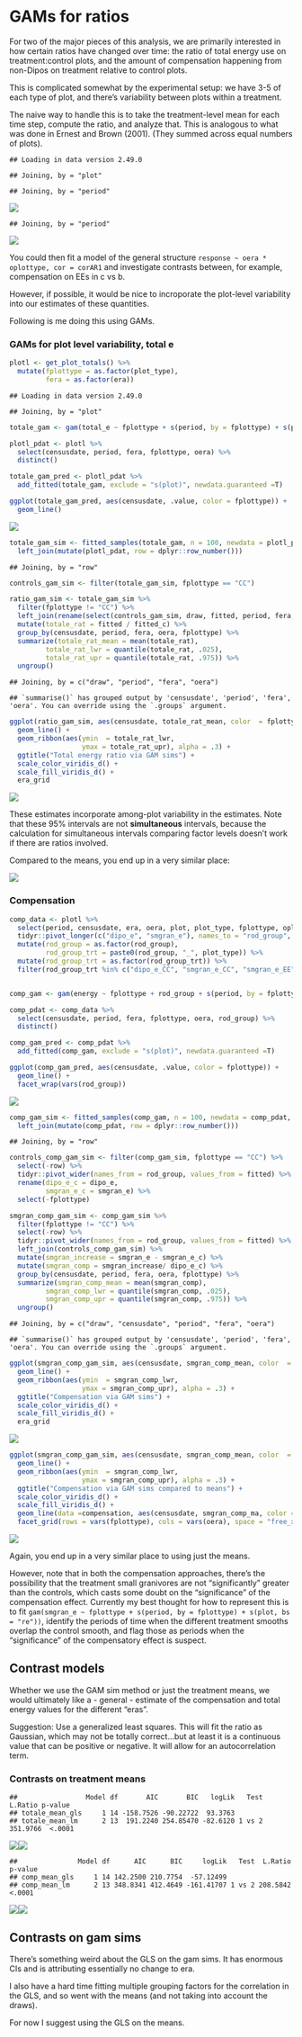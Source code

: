 GAMs for ratios
================

For two of the major pieces of this analysis, we are primarily
interested in how certain ratios have changed over time: the ratio of
total energy use on treatment:control plots, and the amount of
compensation happening from non-Dipos on treatment relative to control
plots.

This is complicated somewhat by the experimental setup: we have 3-5 of
each type of plot, and there’s variability between plots within a
treatment.

The naive way to handle this is to take the treatment-level mean for
each time step, compute the ratio, and analyze that. This is analogous
to what was done in Ernest and Brown (2001). (They summed across equal
numbers of plots).

    ## Loading in data version 2.49.0

    ## Joining, by = "plot"

    ## Joining, by = "period"

![](gam_ratios_files/figure-gfm/unnamed-chunk-1-1.png)<!-- -->

    ## Joining, by = "period"

![](gam_ratios_files/figure-gfm/unnamed-chunk-1-2.png)<!-- -->

You could then fit a model of the general structure `response ~ oera *
oplottype, cor = corAR1` and investigate contrasts between, for example,
compensation on EEs in c vs b.

However, if possible, it would be nice to incroporate the plot-level
variability into our estimates of these quantities.

Following is me doing this using GAMs.

### GAMs for plot level variability, total e

``` r
plotl <- get_plot_totals() %>%
  mutate(fplottype = as.factor(plot_type),
         fera = as.factor(era))
```

    ## Loading in data version 2.49.0

    ## Joining, by = "plot"

``` r
totale_gam <- gam(total_e ~ fplottype + s(period, by = fplottype) + s(plot, bs = "re"), data = plotl, family = "tw")

plotl_pdat <- plotl %>%
  select(censusdate, period, fera, fplottype, oera) %>%
  distinct()

totale_gam_pred <- plotl_pdat %>%
  add_fitted(totale_gam, exclude = "s(plot)", newdata.guaranteed =T)

ggplot(totale_gam_pred, aes(censusdate, .value, color = fplottype)) +
  geom_line()
```

![](gam_ratios_files/figure-gfm/unnamed-chunk-2-1.png)<!-- -->

``` r
totale_gam_sim <- fitted_samples(totale_gam, n = 100, newdata = plotl_pdat, exclude = "s(plot)", newdata.guaranteed = T, seed = 1977) %>%
  left_join(mutate(plotl_pdat, row = dplyr::row_number()))
```

    ## Joining, by = "row"

``` r
controls_gam_sim <- filter(totale_gam_sim, fplottype == "CC")

ratio_gam_sim <- totale_gam_sim %>%
  filter(fplottype != "CC") %>%
  left_join(rename(select(controls_gam_sim, draw, fitted, period, fera, oera), fitted_c = fitted)) %>%
  mutate(totale_rat = fitted / fitted_c) %>%
  group_by(censusdate, period, fera, oera, fplottype) %>%
  summarize(totale_rat_mean = mean(totale_rat),
         totale_rat_lwr = quantile(totale_rat, .025),
         totale_rat_upr = quantile(totale_rat, .975)) %>%
  ungroup() 
```

    ## Joining, by = c("draw", "period", "fera", "oera")

    ## `summarise()` has grouped output by 'censusdate', 'period', 'fera', 'oera'. You can override using the `.groups` argument.

``` r
ggplot(ratio_gam_sim, aes(censusdate, totale_rat_mean, color  = fplottype, fill = fplottype)) +
  geom_line() +
  geom_ribbon(aes(ymin  = totale_rat_lwr,
                  ymax = totale_rat_upr), alpha = .3) +
  ggtitle("Total energy ratio via GAM sims") +
  scale_color_viridis_d() +
  scale_fill_viridis_d() +
  era_grid
```

![](gam_ratios_files/figure-gfm/unnamed-chunk-2-2.png)<!-- -->

These estimates incorporate among-plot variability in the estimates.
Note that these 95% intervals are not **simultaneous** intervals,
because the calculation for simultaneous intervals comparing factor
levels doesn’t work if there are ratios involved.

Compared to the means, you end up in a very similar place:

![](gam_ratios_files/figure-gfm/unnamed-chunk-3-1.png)<!-- -->

### Compensation

``` r
comp_data <- plotl %>%
  select(period, censusdate, era, oera, plot, plot_type, fplottype, oplottype, fera, dipo_e, smgran_e) %>%
  tidyr::pivot_longer(c("dipo_e", "smgran_e"), names_to = "rod_group", values_to = "energy") %>%
  mutate(rod_group = as.factor(rod_group),
         rod_group_trt = paste0(rod_group, "_", plot_type)) %>%
  mutate(rod_group_trt = as.factor(rod_group_trt)) %>%
  filter(rod_group_trt %in% c("dipo_e_CC", "smgran_e_CC", "smgran_e_EE", "smgran_e_CE", "smgran_e_EC")) 


comp_gam <- gam(energy ~ fplottype + rod_group + s(period, by = fplottype) + s(period, by = rod_group) + s(plot, bs = "re"), data = comp_data, family = "tw")

comp_pdat <- comp_data %>%
  select(censusdate, period, fera, fplottype, oera, rod_group) %>%
  distinct()

comp_gam_pred <- comp_pdat %>%
  add_fitted(comp_gam, exclude = "s(plot)", newdata.guaranteed =T)

ggplot(comp_gam_pred, aes(censusdate, .value, color = fplottype)) +
  geom_line() +
  facet_wrap(vars(rod_group))
```

![](gam_ratios_files/figure-gfm/unnamed-chunk-4-1.png)<!-- -->

``` r
comp_gam_sim <- fitted_samples(comp_gam, n = 100, newdata = comp_pdat, exclude = "s(plot)", newdata.guaranteed = T, seed = 1977) %>%
  left_join(mutate(comp_pdat, row = dplyr::row_number()))
```

    ## Joining, by = "row"

``` r
controls_comp_gam_sim <- filter(comp_gam_sim, fplottype == "CC") %>%
  select(-row) %>%
  tidyr::pivot_wider(names_from = rod_group, values_from = fitted) %>%
  rename(dipo_e_c = dipo_e,
         smgran_e_c = smgran_e) %>%
  select(-fplottype)

smgran_comp_gam_sim <- comp_gam_sim %>%
  filter(fplottype != "CC") %>%
  select(-row) %>%
  tidyr::pivot_wider(names_from = rod_group, values_from = fitted) %>% 
  left_join(controls_comp_gam_sim) %>%
  mutate(smgran_increase = smgran_e - smgran_e_c) %>%
  mutate(smgran_comp = smgran_increase/ dipo_e_c) %>%
  group_by(censusdate, period, fera, oera, fplottype) %>%
  summarize(smgran_comp_mean = mean(smgran_comp),
         smgran_comp_lwr = quantile(smgran_comp, .025),
         smgran_comp_upr = quantile(smgran_comp, .975)) %>%
  ungroup() 
```

    ## Joining, by = c("draw", "censusdate", "period", "fera", "oera")

    ## `summarise()` has grouped output by 'censusdate', 'period', 'fera', 'oera'. You can override using the `.groups` argument.

``` r
ggplot(smgran_comp_gam_sim, aes(censusdate, smgran_comp_mean, color  = fplottype, fill = fplottype)) +
  geom_line() +
  geom_ribbon(aes(ymin  = smgran_comp_lwr,
                  ymax = smgran_comp_upr), alpha = .3) +
  ggtitle("Compensation via GAM sims") +
  scale_color_viridis_d() +
  scale_fill_viridis_d() +
  era_grid
```

![](gam_ratios_files/figure-gfm/unnamed-chunk-4-2.png)<!-- -->

``` r
ggplot(smgran_comp_gam_sim, aes(censusdate, smgran_comp_mean, color  = fplottype, fill = fplottype)) +
  geom_line() +
  geom_ribbon(aes(ymin  = smgran_comp_lwr,
                  ymax = smgran_comp_upr), alpha = .3) +
  ggtitle("Compensation via GAM sims compared to means") +
  scale_color_viridis_d() +
  scale_fill_viridis_d() +
  geom_line(data =compensation, aes(censusdate, smgran_comp_ma, color = fplottype), linetype = 2) +
  facet_grid(rows = vars(fplottype), cols = vars(oera), space = "free_x", scales = "free_x")
```

![](gam_ratios_files/figure-gfm/unnamed-chunk-4-3.png)<!-- -->

Again, you end up in a very similar place to using just the means.

However, note that in both the compensation approaches, there’s the
possibility that the treatment small granivores are not “significantly”
greater than the controls, which casts some doubt on the “significance”
of the compensation effect. Currently my best thought for how to
represent this is to fit `gam(smgran_e ~ fplottype + s(period, by =
fplottype) + s(plot, bs = "re"))`, identify the periods of time when the
different treatment smooths overlap the control smooth, and flag those
as periods when the “significance” of the compensatory effect is
suspect.

## Contrast models

Whether we use the GAM sim method or just the treatment means, we would
ultimately like a - general - estimate of the compensation and total
energy values for the different “eras”.

Suggestion: Use a generalized least squares. This will fit the ratio as
Gaussian, which may not be totally correct…but at least it is a
continuous value that can be positive or negative. It will allow for an
autocorrelation term.

### Contrasts on treatment means

    ##                 Model df       AIC       BIC   logLik   Test  L.Ratio p-value
    ## totale_mean_gls     1 14 -158.7526 -90.22722  93.3763                        
    ## totale_mean_lm      2 13  191.2240 254.85470 -82.6120 1 vs 2 351.9766  <.0001

![](gam_ratios_files/figure-gfm/unnamed-chunk-5-1.png)<!-- -->![](gam_ratios_files/figure-gfm/unnamed-chunk-5-2.png)<!-- -->

    ##               Model df      AIC      BIC     logLik   Test  L.Ratio p-value
    ## comp_mean_gls     1 14 142.2500 210.7754  -57.12499                        
    ## comp_mean_lm      2 13 348.8341 412.4649 -161.41707 1 vs 2 208.5842  <.0001

![](gam_ratios_files/figure-gfm/unnamed-chunk-6-1.png)<!-- -->![](gam_ratios_files/figure-gfm/unnamed-chunk-6-2.png)<!-- -->

## Contrasts on gam sims

There’s something weird about the GLS on the gam sims. It has enormous
CIs and is attributing essentially no change to era.

I also have a hard time fitting multiple grouping factors for the
correlation in the GLS, and so went with the means (and not taking into
account the draws).

For now I suggest using the GLS on the means.

<!-- ```{r} -->

<!-- ratio_gam_sim <- ratio_gam_sim %>% -->

<!--   mutate(plot_type = as.character(fplottype), -->

<!--          era = as.character(fera)) -->

<!-- totale_sim_gls <- gls(totale_rat_mean ~ plot_type * era,  correlation = corCAR1(form = ~ period | plot_type), data = ratio_gam_sim) -->

<!-- totale_sim_gls_emmeans <- emmeans(totale_sim_gls, specs = ~ era | plot_type) -->

<!-- totale_sim_lm <- lm(totale_rat_mean ~ plot_type * era, data = ratio_gam_sim) -->

<!-- totale_sim_lm_emmeans <- emmeans(totale_sim_lm, specs = ~ era | plot_type) -->

<!-- anova(totale_sim_gls, totale_sim_lm) -->

<!-- totale_sim_pairs <- bind_rows(gls = as.data.frame(pairs(totale_sim_gls_emmeans)), -->

<!--                               lm = as.data.frame(pairs(totale_sim_lm_emmeans)), -->

<!--                               .id = "mod") -->

<!-- ggplot(totale_sim_pairs, aes(contrast, estimate, shape = mod, color = p.value < .05)) + -->

<!--   geom_jitter() + -->

<!--   facet_wrap(vars(plot_type)) + -->

<!--   theme(axis.text.x = element_text(angle = 90)) -->

<!-- totale_sim_pred <- bind_rows(gls = as.data.frame(totale_sim_gls_emmeans), -->

<!--                               lm = as.data.frame(totale_sim_lm_emmeans), -->

<!--                               .id = "mod") -->

<!-- ggplot(filter(totale_sim_pred), aes(era, emmean, color = mod)) + -->

<!--   geom_point() + -->

<!--   #geom_errorbar(aes(ymin = lower.CL, ymax = upper.CL)) + -->

<!--   facet_wrap(vars(plot_type)) -->

<!-- ``` -->

<!-- ```{r} -->

<!-- smgran_comp_gam_sim <- smgran_comp_gam_sim %>% -->

<!--   mutate(plot_type = as.character(fplottype), -->

<!--          era = as.character(fera)) -->

<!-- comp_sim_gls <- gls(smgran_comp_mean ~ plot_type * era,  correlation = corCAR1(form = ~ period | plot_type), data = smgran_comp_gam_sim) -->

<!-- comp_sim_gls_emmeans <- emmeans(comp_sim_gls, specs = ~ era | plot_type) -->

<!-- comp_sim_lm <- lm(smgran_comp_mean ~ plot_type * era, data = smgran_comp_gam_sim) -->

<!-- comp_sim_lm_emmeans <- emmeans(comp_sim_lm, specs = ~ era | plot_type) -->

<!-- anova(comp_sim_gls, comp_sim_lm) -->

<!-- comp_sim_pairs <- bind_rows(gls = as.data.frame(pairs(comp_sim_gls_emmeans)), -->

<!--                               lm = as.data.frame(pairs(comp_sim_lm_emmeans)), -->

<!--                               .id = "mod") -->

<!-- ggplot(comp_sim_pairs, aes(contrast, estimate, shape = mod, color = p.value < .05)) + -->

<!--   geom_jitter() + -->

<!--   facet_wrap(vars(plot_type)) + -->

<!--   theme(axis.text.x = element_text(angle = 90)) -->

<!-- comp_sim_pred <- bind_rows(gls = as.data.frame(comp_sim_gls_emmeans), -->

<!--                               lm = as.data.frame(comp_sim_lm_emmeans), -->

<!--                               .id = "mod") -->

<!-- ggplot(filter(comp_sim_pred), aes(era, emmean, color = mod)) + -->

<!--   geom_point() + -->

<!--   #geom_errorbar(aes(ymin = lower.CL, ymax = upper.CL)) + -->

<!--   facet_wrap(vars(plot_type)) -->

<!-- ``` -->
